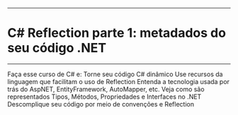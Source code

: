 --------------------------------------------------------
# C# Reflection parte 1: metadados do seu código .NET
--------------------------------------------------------

Faça esse curso de C# e:
Torne seu código C# dinâmico
Use recursos da linguagem que facilitam o uso de Reflection
Entenda a tecnologia usada por trás do AspNET, EntityFramework, AutoMapper, etc.
Veja como são representados Tipos, Métodos, Propriedades e Interfaces no .NET
Descomplique seu código por meio de convenções e Reflection
